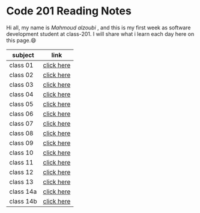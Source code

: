 # Code 201 Reading Notes

Hi all, my name is *Mahmoud alzoubi* , and this is my first week as software development student at class-201. I will share what i learn each day here on this page.:smile:

| subject    | link     |
| ----------- | ----------- |
| class 01 | [click here](https://mahmoud-alzoubi95.github.io/Code-201-Reading-Notes/Introductory%20HTML%20and%20JavaScript) |
| class 02 | [click here](https://mahmoud-alzoubi95.github.io/Code-201-Reading-Notes/class02reading) |
| class 03 | [click here](https://mahmoud-alzoubi95.github.io/Code-201-Reading-Notes/Class%203%20reading%20notes) |
| class 04 | [click here](https://mahmoud-alzoubi95.github.io/Code-201-Reading-Notes/class4reading) |
| class 05 | [click here](https://mahmoud-alzoubi95.github.io/Code-201-Reading-Notes/readingclass05) |
| class 06 | [click here](https://mahmoud-alzoubi95.github.io/Code-201-Reading-Notes/class06) |
| class 07 | [click here](https://mahmoud-alzoubi95.github.io/Code-201-Reading-Notes/class07) |
| class 08 | [click here](https://mahmoud-alzoubi95.github.io/Code-201-Reading-Notes/class08) |
| class 09 | [click here](https://mahmoud-alzoubi95.github.io/Code-201-Reading-Notes/class09) |
| class 10 | [click here](https://mahmoud-alzoubi95.github.io/Code-201-Reading-Notes/class-10)|
| class 11 | [click here](https://mahmoud-alzoubi95.github.io/Code-201-Reading-Notes/class-11) |
| class 12 | [click here]() |
| class 13 | [click here](https://mahmoud-alzoubi95.github.io/Code-201-Reading-Notes/class-13) |
| class 14a |[click here](https://mahmoud-alzoubi95.github.io/Code-201-Reading-Notes/class-14-a) |
| class 14b |[click here](https://mahmoud-alzoubi95.github.io/Code-201-Reading-Notes/class-14-b) |
